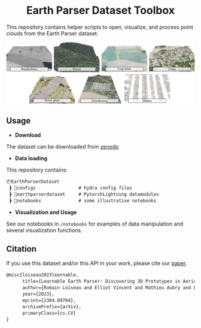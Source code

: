 <div align="center">

# Earth Parser Dataset Toolbox

</div>

This repository contains helper scripts to open, visualize, and process point clouds from the Earth Parser dataset.

![earth parser dataset](media/earthparserdataset.png)

## Usage 

- **Download** 

The dataset can be downloaded from [zenodo](https://zenodo.org/record/7820686)

- **Data loading** 

This repository contains: 

```markdown
📦EarthParserDataset
 ┣ 📂configs                # hydra config files
 ┣ 📂earthparserdataset     # PytorchLightning datamodules
 ┣ 📂notebooks              # some illustrative notebooks
 ```

- **Visualization and Usage** 

See our notebooks in `/notebooks` for examples of data manipulation and several visualization functions.

## Citation   

If you use this dataset and/or this API in your work, please cite our [paper](https://imagine.enpc.fr/~loiseaur/learnable-earth-parser).

```markdown
@misc{loiseau2023learnable,
      title={Learnable Earth Parser: Discovering 3D Prototypes in Aerial Scans}, 
      author={Romain Loiseau and Elliot Vincent and Mathieu Aubry and Loic Landrieu},
      year={2023},
      eprint={2304.09704},
      archivePrefix={arXiv},
      primaryClass={cs.CV}
}
```